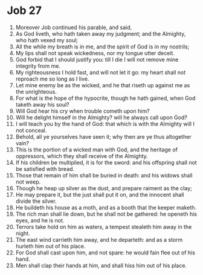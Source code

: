 ﻿# Job  27
1. Moreover Job continued his parable, and said, 
2. As God liveth, who hath taken away my judgment; and the Almighty, who hath vexed my soul; 
3. All the while my breath is in me, and the spirit of God is in my nostrils; 
4. My lips shall not speak wickedness, nor my tongue utter deceit. 
5. God forbid that I should justify you: till I die I will not remove mine integrity from me. 
6. My righteousness I hold fast, and will not let it go: my heart shall not reproach me so long as I live. 
7. Let mine enemy be as the wicked, and he that riseth up against me as the unrighteous. 
8. For what is the hope of the hypocrite, though he hath gained, when God taketh away his soul? 
9. Will God hear his cry when trouble cometh upon him? 
10. Will he delight himself in the Almighty? will he always call upon God? 
11. I will teach you by the hand of God: that which is with the Almighty will I not conceal. 
12. Behold, all ye yourselves have seen it; why then are ye thus altogether vain? 
13. This is the portion of a wicked man with God, and the heritage of oppressors, which they shall receive of the Almighty. 
14. If his children be multiplied, it is for the sword: and his offspring shall not be satisfied with bread. 
15. Those that remain of him shall be buried in death: and his widows shall not weep. 
16. Though he heap up silver as the dust, and prepare raiment as the clay; 
17. He may prepare it, but the just shall put it on, and the innocent shall divide the silver. 
18. He buildeth his house as a moth, and as a booth that the keeper maketh. 
19. The rich man shall lie down, but he shall not be gathered: he openeth his eyes, and he is not. 
20. Terrors take hold on him as waters, a tempest stealeth him away in the night. 
21. The east wind carrieth him away, and he departeth: and as a storm hurleth him out of his place. 
22. For God shall cast upon him, and not spare: he would fain flee out of his hand. 
23. Men shall clap their hands at him, and shall hiss him out of his place. 
